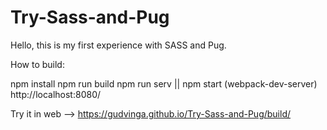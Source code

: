 # Try-Sass-and-Pug
Hello, this is my first experience with SASS and Pug.

How to build:

npm install
npm run build
npm run serv || npm start (webpack-dev-server)
http://localhost:8080/

Try it in web --> https://gudvinga.github.io/Try-Sass-and-Pug/build/

